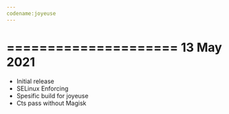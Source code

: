 ```yaml
---
codename:joyeuse
---
```

=====================
     13 May 2021
=====================

* Initial release
* SELinux Enforcing
* Spesific build for joyeuse
* Cts pass without Magisk
